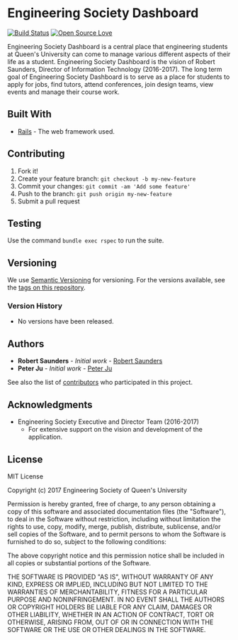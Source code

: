 # Engineering Society Dashboard

[![Build Status](https://travis-ci.org/RobertWSaunders/engsoc-dash.svg?branch=master)](https://travis-ci.org/RobertWSaunders/engsoc-dash) [![Open Source Love](https://badges.frapsoft.com/os/v1/open-source.svg?v=103)](https://github.com/ellerbrock/open-source-badges/)


Engineering Society Dashboard is a central place that engineering students at Queen's University can come to manage various different aspects of their life as a student. Engineering Society Dashboard is the vision of Robert Saunders, Director of Information Technology (2016-2017). The long term goal of Engineering Society Dashboard is to serve as a place for students to apply for jobs, find tutors, attend conferences, join design teams, view events and manage their course work.

## Built With

* [Rails](https://rubyonrails.org/) - The web framework used.

## Contributing

1. Fork it!
2. Create your feature branch: `git checkout -b my-new-feature`
3. Commit your changes: `git commit -am 'Add some feature'`
4. Push to the branch: `git push origin my-new-feature`
5. Submit a pull request

## Testing

Use the command `bundle exec rspec` to run the suite.

## Versioning

We use [Semantic Versioning](http://semver.org/) for versioning. For the versions available, see the [tags on this repository](https://github.com/your/project/tags).

### Version History

* No versions have been released.

## Authors

* **Robert Saunders** - *Initial work* - [Robert Saunders](https://github.com/RobertWSaunders)
* **Peter Ju** - *Initial work* - [Peter Ju](https://github.com/peterj35)

See also the list of [contributors](https://github.com/your/project/contributors) who participated in this project.

## Acknowledgments

* Engineering Society Executive and Director Team (2016-2017)
  - For extensive support on the vision and development of the application.

## License

MIT License

Copyright (c) 2017 Engineering Society of Queen's University

Permission is hereby granted, free of charge, to any person obtaining a copy
of this software and associated documentation files (the "Software"), to deal
in the Software without restriction, including without limitation the rights
to use, copy, modify, merge, publish, distribute, sublicense, and/or sell
copies of the Software, and to permit persons to whom the Software is
furnished to do so, subject to the following conditions:

The above copyright notice and this permission notice shall be included in all
copies or substantial portions of the Software.

THE SOFTWARE IS PROVIDED "AS IS", WITHOUT WARRANTY OF ANY KIND, EXPRESS OR
IMPLIED, INCLUDING BUT NOT LIMITED TO THE WARRANTIES OF MERCHANTABILITY,
FITNESS FOR A PARTICULAR PURPOSE AND NONINFRINGEMENT. IN NO EVENT SHALL THE
AUTHORS OR COPYRIGHT HOLDERS BE LIABLE FOR ANY CLAIM, DAMAGES OR OTHER
LIABILITY, WHETHER IN AN ACTION OF CONTRACT, TORT OR OTHERWISE, ARISING FROM,
OUT OF OR IN CONNECTION WITH THE SOFTWARE OR THE USE OR OTHER DEALINGS IN THE
SOFTWARE.
